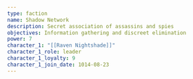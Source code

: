 ```yaml
---
type: faction
name: Shadow Network
description: Secret association of assassins and spies
objectives: Information gathering and discreet elimination
power: 7
character_1: "[[Raven Nightshade]]"
character_1_role: leader
character_1_loyalty: 9
character_1_join_date: 1014-08-23
---
```

